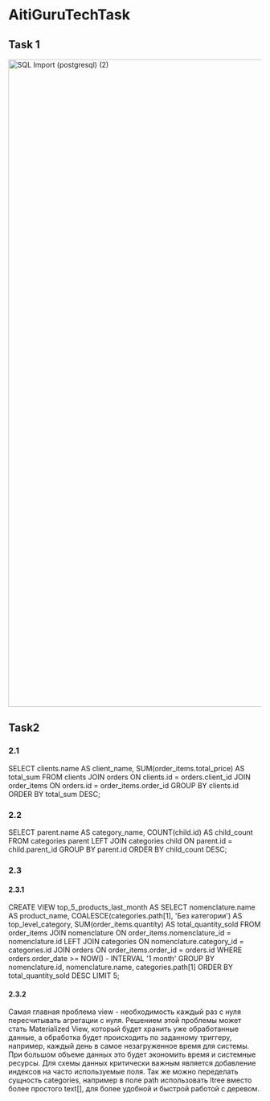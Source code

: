 # AitiGuruTechTask

## Task 1
<img width="2194" height="1288" alt="SQL Import (postgresql) (2)" src="https://github.com/user-attachments/assets/c4cd1778-d9ea-4437-9de6-cef65633067e" />



## Task2
### 2.1
SELECT 
    clients.name AS client_name,
    SUM(order_items.total_price) AS total_sum
FROM clients
JOIN orders ON clients.id = orders.client_id
JOIN order_items ON orders.id = order_items.order_id
GROUP BY clients.id
ORDER BY total_sum DESC;
### 2.2
SELECT 
    parent.name AS category_name,
    COUNT(child.id) AS child_count
FROM categories parent
LEFT JOIN categories child ON parent.id = child.parent_id
GROUP BY parent.id
ORDER BY child_count DESC;

### 2.3
#### 2.3.1
CREATE VIEW top_5_products_last_month AS
SELECT 
    nomenclature.name AS product_name,
    COALESCE(categories.path[1], 'Без категории') AS top_level_category,
    SUM(order_items.quantity) AS total_quantity_sold
FROM order_items
JOIN nomenclature ON order_items.nomenclature_id = nomenclature.id
LEFT JOIN categories ON nomenclature.category_id = categories.id
JOIN orders ON order_items.order_id = orders.id
WHERE orders.order_date >= NOW() - INTERVAL '1 month'
GROUP BY 
    nomenclature.id, 
    nomenclature.name, 
    categories.path[1]
ORDER BY total_quantity_sold DESC
LIMIT 5;

#### 2.3.2

Самая главная проблема view - необходимость каждый раз с нуля пересчитывать агрегации с нуля. Решением этой проблемы может стать Materialized View, который будет хранить уже обработанные данные, а обработка будет происходить по заданному триггеру, например, каждый день в самое незагруженное время для системы. При большом объеме данных это будет экономить время и системные ресурсы.
Для схемы данных критически важным является добавление индексов на часто используемые поля. Так же можно переделать сущность categories, например в поле path использовать ltree вместо более простого text[], для более удобной и быстрой работой с деревом.
